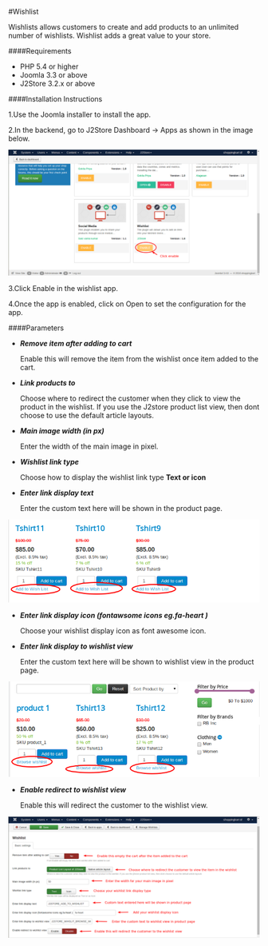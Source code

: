 #Wishlist

Wishlists allows customers to create and add products to an unlimited number of wishlists. Wishlist adds a great value to your store.

####Requirements
* PHP 5.4 or higher
* Joomla 3.3 or above
* J2Store 3.2.x or above

####Installation Instructions

1.Use the Joomla installer to install the app.

2.In the backend, go to J2Store Dashboard -> Apps as shown in the image below.

![](assets/images/wishlist_enable.png)

3.Click Enable in the wishlist app.

4.Once the app is enabled, click on Open to set the configuration for the app.

####Parameters

* ***Remove item after adding to cart***

    Enable this will remove the item from the wishlist once item added to the cart.
    
* ***Link products to***

    Choose where to redirect the customer when they click to view the product in the wishlist. If you use the J2store product list view, then dont choose to use the default article layouts.
    
* ***Main image width (in px)***

    Enter the width of the main image in pixel.
    
* ***Wishlist link type***

    Choose how to display the wishlist link type **Text or icon**
    
* ***Enter link display text***

    Enter the custom text here will be shown in the product page.
    
![](assets/images/wishlist_list.png)
    
* ***Enter link display icon (fontawsome icons eg.fa-heart )***

    Choose your wishlist display icon as font awesome icon.
    
* ***Enter link display to wishlist view***

    Enter the custom text here will be shown to wishlist view in the product page.
    
![](assets/images/wishlist_view.png)
    
* ***Enable redirect to wishlist view***

    Enable this will redirect the customer to the wishlist view.
    
![](assets/images/wishlist_parameters.png)